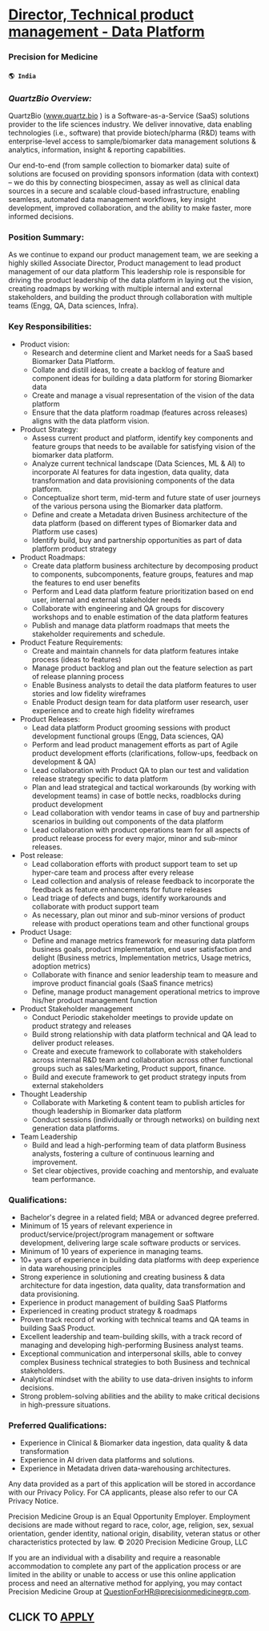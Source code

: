 # [Director, Technical product management - Data Platform](https://www.remotewlb.com/apply/director-technical-product-management-data-platform)  
### Precision for Medicine  
#### `🌎 India`  

### _QuartzBio Overview:_

QuartzBio (www.quartz.bio ) is a Software-as-a-Service (SaaS) solutions provider to the life sciences industry. We deliver innovative, data enabling technologies (i.e., software) that provide biotech/pharma (R&D) teams with enterprise-level access to sample/biomarker data management solutions & analytics, information, insight & reporting capabilities.

Our end-to-end (from sample collection to biomarker data) suite of solutions are focused on providing sponsors information (data with context) – we do this by connecting biospecimen, assay as well as clinical data sources in a secure and scalable cloud-based infrastructure, enabling seamless, automated data management workflows, key insight development, improved collaboration, and the ability to make faster, more informed decisions.

### Position Summary:

As we continue to expand our product management team, we are seeking a highly skilled Associate Director, Product management to lead product management of our data platform This leadership role is responsible for driving the product leadership of the data platform in laying out the vision, creating roadmaps by working with multiple internal and external stakeholders, and building the product through collaboration with multiple teams (Engg, QA, Data sciences, Infra).

### Key Responsibilities:

  * Product vision:
    * Research and determine client and Market needs for a SaaS based Biomarker Data Platform.
    * Collate and distill ideas, to create a backlog of feature and component ideas for building a data platform for storing Biomarker data
    * Create and manage a visual representation of the vision of the data platform
    * Ensure that the data platform roadmap (features across releases) aligns with the data platform vision.
  * Product Strategy:
    * Assess current product and platform, identify key components and feature groups that needs to be available for satisfying vision of the biomarker data platform.
    * Analyze current technical landscape (Data Sciences, ML & AI) to incorporate AI features for data ingestion, data quality, data transformation and data provisioning components of the data platform.
    * Conceptualize short term, mid-term and future state of user journeys of the various persona using the Biomarker data platform.
    * Define and create a Metadata driven Business architecture of the data platform (based on different types of Biomarker data and Platform use cases)
    * Identify build, buy and partnership opportunities as part of data platform product strategy
  * Product Roadmaps:
    * Create data platform business architecture by decomposing product to components, subcomponents, feature groups, features and map the features to end user benefits
    * Perform and Lead data platform feature prioritization based on end user, internal and external stakeholder needs
    * Collaborate with engineering and QA groups for discovery workshops and to enable estimation of the data platform features
    * Publish and manage data platform roadmaps that meets the stakeholder requirements and schedule.
  * Product Feature Requirements:
    * Create and maintain channels for data platform features intake process (ideas to features)
    * Manage product backlog and plan out the feature selection as part of release planning process
    * Enable Business analysts to detail the data platform features to user stories and low fidelity wireframes
    * Enable Product design team for data platform user research, user experience and to create high fidelity wireframes
  * Product Releases:
    * Lead data platform Product grooming sessions with product development functional groups (Engg, Data sciences, QA)
    * Perform and lead product management efforts as part of Agile product development efforts (clarifications, follow-ups, feedback on development & QA)
    * Lead collaboration with Product QA to plan our test and validation release strategy specific to data platform
    * Plan and lead strategical and tactical workarounds (by working with development teams) in case of bottle necks, roadblocks during product development
    * Lead collaboration with vendor teams in case of buy and partnership scenarios in building out components of the data platform
    * Lead collaboration with product operations team for all aspects of product release process for every major, minor and sub-minor releases.
  * Post release:
    * Lead collaboration efforts with product support team to set up hyper-care team and process after every release
    * Lead collection and analysis of release feedback to incorporate the feedback as feature enhancements for future releases
    * Lead triage of defects and bugs, identify workarounds and collaborate with product support team
    * As necessary, plan out minor and sub-minor versions of product release with product operations team and other functional groups
  * Product Usage:
    * Define and manage metrics framework for measuring data platform business goals, product implementation, end user satisfaction and delight (Business metrics, Implementation metrics, Usage metrics, adoption metrics)
    * Collaborate with finance and senior leadership team to measure and improve product financial goals (SaaS finance metrics)
    * Define, manage product management operational metrics to improve his/her product management function
  * Product Stakeholder management
    * Conduct Periodic stakeholder meetings to provide update on product strategy and releases
    * Build strong relationship with data platform technical and QA lead to deliver product releases.
    * Create and execute framework to collaborate with stakeholders across internal R&D team and collaboration across other functional groups such as sales/Marketing, Product support, finance.
    * Build and execute framework to get product strategy inputs from external stakeholders
  * Thought Leadership
    * Collaborate with Marketing & content team to publish articles for though leadership in Biomarker data platform
    * Conduct sessions (individually or through networks) on building next generation data platforms.
  * Team Leadership
    * Build and lead a high-performing team of data platform Business analysts, fostering a culture of continuous learning and improvement.
    * Set clear objectives, provide coaching and mentorship, and evaluate team performance.

### Qualifications:

  * Bachelor's degree in a related field; MBA or advanced degree preferred.
  * Minimum of 15 years of relevant experience in product/service/project/program management or software development, delivering large scale software products or services.
  * Minimum of 10 years of experience in managing teams.
  * 10+ years of experience in building data platforms with deep experience in data warehousing principles
  * Strong experience in solutioning and creating business & data architecture for data ingestion, data quality, data transformation and data provisioning.
  * Experience in product management of building SaaS Platforms
  * Experienced in creating product strategy & roadmaps
  * Proven track record of working with technical teams and QA teams in building SaaS Product.
  * Excellent leadership and team-building skills, with a track record of managing and developing high-performing Business analyst teams.
  * Exceptional communication and interpersonal skills, able to convey complex Business technical strategies to both Business and technical stakeholders.
  * Analytical mindset with the ability to use data-driven insights to inform decisions.
  * Strong problem-solving abilities and the ability to make critical decisions in high-pressure situations.

### Preferred Qualifications:

  * Experience in Clinical & Biomarker data ingestion, data quality & data transformation
  * Experience in AI driven data platforms and solutions.
  * Experience in Metadata driven data-warehousing architectures.

Any data provided as a part of this application will be stored in accordance with our Privacy Policy. For CA applicants, please also refer to our CA Privacy Notice.

Precision Medicine Group is an Equal Opportunity Employer. Employment decisions are made without regard to race, color, age, religion, sex, sexual orientation, gender identity, national origin, disability, veteran status or other characteristics protected by law. © 2020 Precision Medicine Group, LLC

If you are an individual with a disability and require a reasonable accommodation to complete any part of the application process or are limited in the ability or unable to access or use this online application process and need an alternative method for applying, you may contact Precision Medicine Group at QuestionForHR@precisionmedicinegrp.com.

  
## CLICK TO [APPLY](https://www.remotewlb.com/apply/director-technical-product-management-data-platform)

